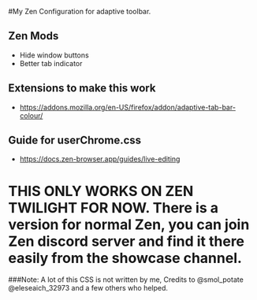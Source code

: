 #My Zen Configuration for adaptive toolbar.

## Zen Mods
- Hide window buttons
- Better tab indicator

## Extensions to make this work
- https://addons.mozilla.org/en-US/firefox/addon/adaptive-tab-bar-colour/

## Guide for userChrome.css
- https://docs.zen-browser.app/guides/live-editing


# THIS ONLY WORKS ON ZEN TWILIGHT FOR NOW. There is a version for normal Zen, you can join Zen discord server and find it there easily from the showcase channel.


###Note: A lot of this CSS is not written by me, Credits to @smol_potate @eleseaich_32973 and a few others who helped.
